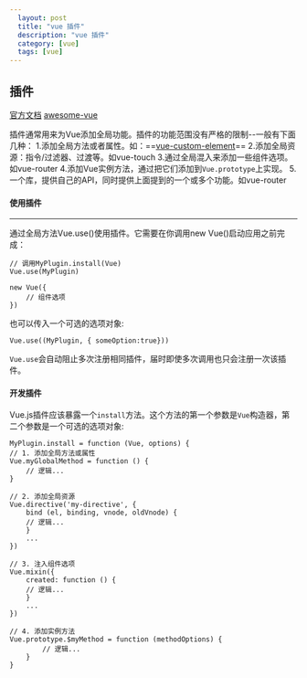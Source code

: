 ```yaml
---
  layout: post
  title: "vue 插件"
  description: "vue 插件"
  category: [vue]
  tags: [vue]
---
```


## 插件
[官方文档](https://cn.vuejs.org/v2/guide/plugins.html)
[awesome-vue](https://github.com/vuejs/awesome-vue#components--libraries)

插件通常用来为Vue添加全局功能。插件的功能范围没有严格的限制--一般有下面几种：
1.添加全局方法或者属性。如：==[vue-custom-element](https://github.com/karol-f/vue-custom-element)==
2.添加全局资源：指令/过滤器、过渡等。如vue-touch
3.通过全局混入来添加一些组件选项。如vue-router
4.添加Vue实例方法，通过把它们添加到`Vue.prototype`上实现。
5.一个库，提供自己的API，同时提供上面提到的一个或多个功能。如vue-router

#### 使用插件
----------------------
通过全局方法Vue.use()使用插件。它需要在你调用new Vue()启动应用之前完成：

    // 调用MyPlugin.install(Vue)
    Vue.use(MyPlugin)

    new Vue({
        // 组件选项
    })

也可以传入一个可选的选项对象:

    Vue.use((MyPlugin, { someOption:true}))

`Vue.use`会自动阻止多次注册相同插件，届时即使多次调用也只会注册一次该插件。

#### 开发插件

Vue.js插件应该暴露一个`install`方法。这个方法的第一个参数是`Vue`构造器，第二个参数是一个可选的选项对象:

    MyPlugin.install = function (Vue, options) {
    // 1. 添加全局方法或属性
    Vue.myGlobalMethod = function () {
        // 逻辑...
    }

    // 2. 添加全局资源
    Vue.directive('my-directive', {
        bind (el, binding, vnode, oldVnode) {
        // 逻辑...
        }
        ...
    })

    // 3. 注入组件选项
    Vue.mixin({
        created: function () {
        // 逻辑...
        }
        ...
    })

    // 4. 添加实例方法
    Vue.prototype.$myMethod = function (methodOptions) {
            // 逻辑...
        }
    }


